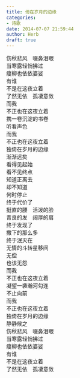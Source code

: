 ```yaml
---  
title: 倚在岁月的边缘  
categories:  
- 诗歌  
date: 2014-07-07 21:59:44  
author: Herb  
draft: true
---  
```

伤秋悲风　啜鼻泪眼  
当寒露轻悄拂过  
瘦柳也依依婆娑  
有谁  
不是在这夜立着  
了然无依　孤凄意敛    
而我  
不正也在这夜立着  
携一卷沉淀的书卷  
听看声色  
而我  
不正也在这夜立着  
独倚在岁月的边缘  
渐渐远矣    
看得见起始  
看不见终点  
知道正离去  
却不知道  
何时停止  
终于代价了  
挺直的腰　活泼的脸  
青良的发　阔厚的肩  
终于发现了  
撒下的那么多  
终于泯灭在  
无情的斗转星移间  
无偿  
也该无怨    
而我  
不正也在这夜立着  
凝望一袭瀚河勾连  
不止向前  
而我  
不正也在这夜立着  
独倚在岁月的边缘  
静静候之    
伤秋悲风　啜鼻泪眼  
当寒露轻悄拂过  
瘦柳也依依婆娑  
有谁  
不是在这夜立着  
了然无依　孤凄意敛